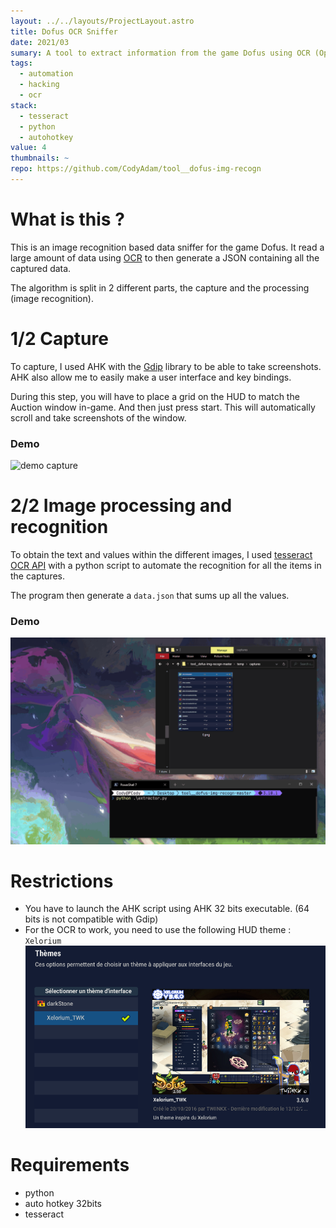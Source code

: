 ```yaml
---
layout: ../../layouts/ProjectLayout.astro
title: Dofus OCR Sniffer
date: 2021/03
sumary: A tool to extract information from the game Dofus using OCR (Optical Character Recognition).
tags: 
  - automation
  - hacking
  - ocr
stack:
  - tesseract
  - python
  - autohotkey
value: 4
thumbnails: ~
repo: https://github.com/CodyAdam/tool__dofus-img-recogn
---
```



# What is this ?

This is an image recognition based data sniffer for the game Dofus. It read a large amount of data using [OCR](https://en.wikipedia.org/wiki/Optical_character_recognition) to then generate a JSON containing all the captured data.  

The algorithm is split in 2 different parts, the capture and the processing (image recognition).

# 1/2 Capture
To capture, I used AHK with the [Gdip](https://github.com/tariqporter/Gdip/blob/master/Gdip.ahk) library to be able to take screenshots. AHK also allow me to easily make a user interface and key bindings.

During this step, you will have to place a grid on the HUD to match the Auction window in-game. And then just press start. This will automatically scroll and take screenshots of the window.



### Demo

![demo capture](https://github.com/CodyAdam/tool__dofus-img-recogn/raw/master/Demo1.gif)

# 2/2 Image processing and recognition
To obtain the text and values within the different images, I used [tesseract OCR API](https://github.com/tesseract-ocr/tesseract) with a python script to automate the recognition for all the items in the captures. 

The program then generate a `data.json` that sums up all the values.
### Demo

![demo capture](https://github.com/CodyAdam/tool__dofus-img-recogn/raw/master/Demo2.gif)


# Restrictions
- You have to launch the AHK script using AHK 32 bits executable. (64 bits is not compatible with Gdip)
- For the OCR to work, you need to use the following HUD theme : `Xelorium`
![Theme](https://github.com/CodyAdam/tool__dofus-img-recogn/raw/master/Theme.png)

# Requirements
- python
- auto hotkey 32bits
- tesseract
